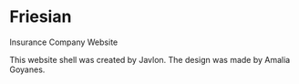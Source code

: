 # Friesian
 Insurance Company Website

This website shell was created by Javlon. The design was made by Amalia Goyanes.